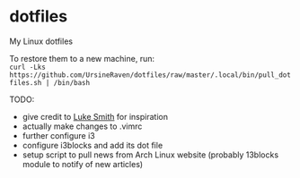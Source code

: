 # dotfiles
My Linux dotfiles

To restore them to a new machine, run:  
`curl -Lks https://github.com/UrsineRaven/dotfiles/raw/master/.local/bin/pull_dotfiles.sh | /bin/bash`

TODO:
* give credit to [Luke Smith](https://lukesmith.xyz) for inspiration
* actually make changes to .vimrc
* further configure i3
* configure i3blocks and add its dot file
* setup script to pull news from Arch Linux website (probably 13blocks module to notify of new articles)

